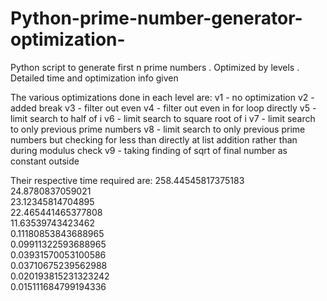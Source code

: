 # Python-prime-number-generator-optimization-
Python script to generate first n prime numbers . Optimized by levels . Detailed time and optimization info given

The various optimizations done in each level are:
  v1 - no optimization
  v2 - added break
  v3 - filter out even
  v4 - filter out even in for loop directly
  v5 - limit search to half of i
  v6 - limit search to square root of i
  v7 - limit search to only previous prime numbers
  v8 - limit search to only previous prime numbers but checking for less than directly at list addition rather than during modulus check
  v9 - taking finding of sqrt of final number as constant outside
  
 
 Their respective time required are:
 258.44545817375183    
 24.8780837059021   
 23.12345814704895   
 22.465441465377808  
 11.63539743423462    
 0.11180853843688965   
 0.09911322593688965   
 0.03931570053100586   
 0.03710675239562988   
 0.020193815231323242  
 0.015111684799194336     


